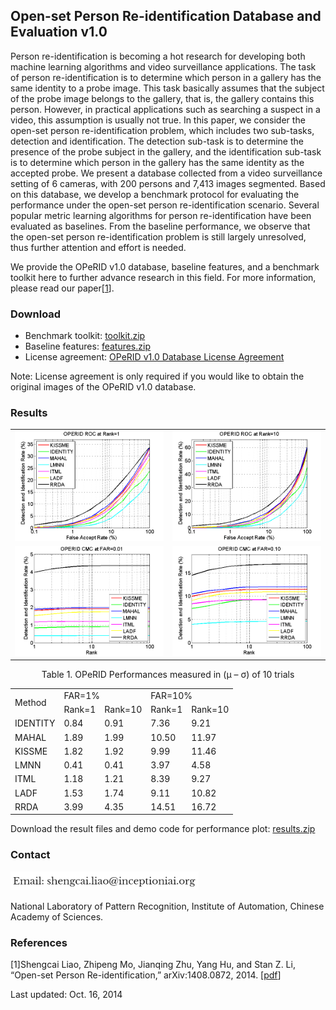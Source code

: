 ## Open-set Person Re-identification Database and Evaluation v1.0

Person re-identification is becoming a hot research for developing both machine learning algorithms and video surveillance applications. The task of person re-identification is to determine which person in a gallery has the same identity to a probe image. This task basically assumes that the subject of the probe image belongs to the gallery, that is, the gallery contains this person. However, in practical applications such as searching a suspect in a video, this assumption is usually not true. In this paper, we consider the open-set person re-identification problem, which includes two sub-tasks, detection and identification. The detection sub-task is to determine the presence of the probe subject in the gallery, and the identification sub-task is to determine which person in the gallery has the same identity as the accepted probe. We present a database collected from a video surveillance setting of 6 cameras, with 200 persons and 7,413 images segmented. Based on this database, we develop a benchmark protocol for evaluating the performance under the open-set person re-identification scenario. Several popular metric learning algorithms for person re-identification have been evaluated as baselines. From the baseline performance, we observe that the open-set person re-identification problem is still largely unresolved, thus further attention and effort is needed.

We provide the OPeRID v1.0 database, baseline features, and a benchmark toolkit here to further advance research in this field. For more information, please read our paper[[1](https://liaosc.wordpress.com/2019/01/13/open-set-person-re-identification-database-and-evaluation-v1-0-2/#1)].



### Download

* Benchmark toolkit:  [toolkit.zip](https://1drv.ms/u/s!AtFUxkZAZIU-dIU7qjRgQNR_xC8)
* Baseline features:  [features.zip](https://1drv.ms/u/s!AtFUxkZAZIU-effI6BduEVuX85Q)
* License agreement: [OPeRID v1.0 Database License Agreement](https://liaosc.files.wordpress.com/2019/01/operid-v1.0-database-license-agreement.pdf)

Note: License agreement is only required if you would like to obtain the original images of the OPeRID v1.0 database.

### Results

<div align=center>
    <table>
        <tr>
            <td>
                <img src="../image/rank1.png" width="300px">
            </td>
            <td>
                <img src="../image/rank10.png" width="300px">
            </td>
        </tr>
        <tr>
            <td>
                <img src="../image/far1.png" width="300px">
            </td>
            <td>
                <img src="../image/far10.png" width="300px">
            </td>
        </tr>
    </table>
    Table 1. OPeRID Performances measured in (μ – σ) of 10 trials
  <table>
    <tr>
        <td rowspan="2">Method</td>
        <td colspan="2">FAR=1%</td>
        <td colspan="2">FAR=10%</td>
    </tr>
    <tr>
        <td>Rank=1</td>
        <td>Rank=10</td>
        <td>Rank=1</td>
        <td>Rank=10</td>
    </tr>
    <tr>
        <td>IDENTITY</td>
        <td>0.84</td>
        <td>0.91</td>
        <td>7.36</td>
        <td>9.21</td>
    </tr>
    <tr>
        <td>MAHAL</td>
        <td>1.89</td>
        <td>1.99</td>
        <td>10.50</td>
        <td>11.97</td>
    </tr>
    <tr>
        <td>KISSME</td>
        <td>1.82</td>
        <td>1.92</td>
        <td>9.99</td>
        <td>11.46</td>
    </tr>
    <tr>
        <td>LMNN</td>
        <td>0.41</td>
        <td>0.41</td>
        <td>3.97</td>
        <td>4.58</td>
    </tr>
    <tr>
        <td>ITML</td>
        <td>1.18</td>
        <td>1.21</td>
        <td>8.39</td>
        <td>9.27</td>
    </tr>
    <tr>
        <td>LADF</td>
        <td>1.53</td>
        <td>1.74</td>
        <td>9.11</td>
        <td>10.82</td>
    </tr>
    <tr>
        <td>RRDA</td>
        <td>3.99</td>
        <td>4.35</td>
        <td>14.51</td>
        <td>16.72</td>
    </tr>
</table>
</div>  

Download the result files and demo code for performance plot: [results.zip](https://1drv.ms/u/s!AtFUxkZAZIU-df3SIl9aGHLdplo)

### Contact
<img src="../image/email.webp" height="30px">
<p>National Laboratory of Pattern Recognition, Institute of Automation, Chinese Academy of Sciences.</p>

### References

[1]Shengcai Liao, Zhipeng Mo, Jianqing Zhu, Yang Hu, and Stan Z. Li, “Open-set Person Re-identification,” arXiv:1408.0872, 2014. [[pdf](../doc/operid.pdf)]

Last updated: Oct. 16, 2014


